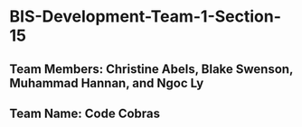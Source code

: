 # BIS-Development-Team-1-Section-15
## Team Members: Christine Abels, Blake Swenson, Muhammad Hannan, and Ngoc Ly
## Team Name: Code Cobras
